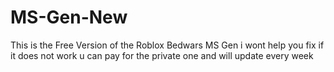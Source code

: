 # MS-Gen-New
This is the Free Version of the Roblox Bedwars MS Gen i wont help you fix if it does not work u can pay for the private one and will update every week
